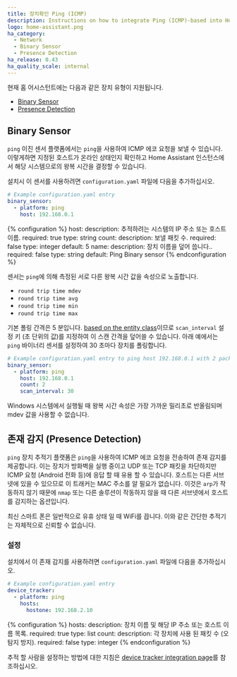 ```yaml
---
title: 장치확인 Ping (ICMP) 
description: Instructions on how to integrate Ping (ICMP)-based into Home Assistant.
logo: home-assistant.png
ha_category:
  - Network
  - Binary Sensor
  - Presence Detection
ha_release: 0.43
ha_quality_scale: internal
---
```


현재 홈 어시스턴트에는 다음과 같은 장치 유형이 지원됩니다.

- [Binary Sensor](#binary-sensor)
- [Presence Detection](#presence-detection)

## Binary Sensor

`ping` 이진 센서 플랫폼에서는 `ping`을 사용하여 ICMP 에코 요청을 보낼 수 있습니다. 이렇게하면 지정된 호스트가 온라인 상태인지 확인하고 Home Assistant 인스턴스에서 해당 시스템으로의 왕복 시간을 결정할 수 있습니다.

설치시 이 센서를 사용하려면 `configuration.yaml` 파일에 다음을 추가하십시오.

```yaml
# Example configuration.yaml entry
binary_sensor:
  - platform: ping
    host: 192.168.0.1
```

{% configuration %}
host:
  description: 추적하려는 시스템의 IP 주소 또는 호스트 이름.
  required: true
  type: string
count:
  description: 보낼 패킷 수.
  required: false
  type: integer
  default: 5
name:
  description: 장치 이름을 덮어 씁니다..
  required: false
  type: string
  default: Ping Binary sensor
{% endconfiguration %}

센서는 `ping`에 의해 측정된 서로 다른 왕복 시간 값을 속성으로 노출합니다.

- `round trip time mdev`
- `round trip time avg`
- `round trip time min`
- `round trip time max`

기본 폴링 간격은 5 분입니다. [based on the entity class](/docs/configuration/platform_options)이므로 `scan_interval` 설정 키 (초 단위의 값)를 지정하여 이 스캔 간격을 덮어쓸 수 있습니다. 아래 예에서는 `ping` 바이너리 센서를 설정하여 30 초마다 장치를 폴링합니다.

```yaml
# Example configuration.yaml entry to ping host 192.168.0.1 with 2 packets every 30 seconds.
binary_sensor:
  - platform: ping
    host: 192.168.0.1
    count: 2
    scan_interval: 30
```

<div class='note'>
Windows 시스템에서 실행될 때 왕복 시간 속성은 가장 가까운 밀리초로 반올림되며 mdev 값을 사용할 수 없습니다.
</div>

## 존재 감지 (Presence Detection)

`ping` 장치 추적기 플랫폼은 `ping`을 사용하여 ICMP 에코 요청을 전송하여 존재 감지를 제공합니다. 이는 장치가 방화벽을 실행 중이고 UDP 또는 TCP 패킷을 차단하지만 ICMP 요청 (Android 전화 등)에 응답 할 때 유용 할 수 있습니다. 호스트는 다른 서브넷에 있을 수 있으므로 이 트래커는 MAC 주소를 알 필요가 없습니다. 이것은 `arp`가 작동하지 않기 때문에 `nmap` 또는 다른 솔루션이 작동하지 않을 때 다른 서브넷에서 호스트를 감지하는 옵션입니다.

<div class='note'>
  최신 스마트 폰은 일반적으로 유휴 상태 일 때 WiFi를 끕니다. 이와 같은 간단한 추적기는 자체적으로 신뢰할 수 없습니다.
</div>

### 설정

설치에서 이 존재 감지를 사용하려면 `configuration.yaml` 파일에 다음을 추가하십시오.

```yaml
# Example configuration.yaml entry
device_tracker:
  - platform: ping
    hosts:
      hostone: 192.168.2.10
```

{% configuration %}
hosts:
  description: 장치 이름 및 해당 IP 주소 또는 호스트 이름 목록.
  required: true
  type: list
count:
  description: 각 장치에 사용 된 패킷 수 (오탐지 방지).
  required: false
  type: integer
{% endconfiguration %}

추적 할 사람을 설정하는 방법에 대한 지침은 [device tracker integration page](/integrations/device_tracker/)를 참조하십시오.
